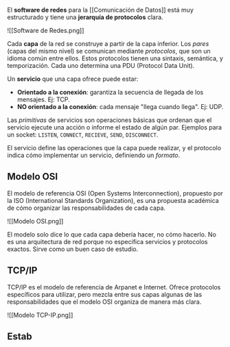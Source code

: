 El **software de redes** para la [[Comunicación de Datos]] está muy estructurado y tiene una **jerarquía de protocolos** clara.

![[Software de Redes.png]]

Cada **capa** de la red se construye a partir de la capa inferior. Los *pares* (capas del mismo nivel) se comunican mediante *protocolos*, que son un idioma común entre ellos. Estos protocolos tienen una sintaxis, semántica, y temporización. Cada uno determina una PDU (Protocol Data Unit).

Un **servicio** que una capa ofrece puede estar:

- **Orientado a la conexión**: garantiza la secuencia de llegada de los mensajes. Ej: TCP.
- **NO orientado a la conexión**: cada mensaje "llega cuando llega". Ej: UDP.

Las *primitivas* de servicios son operaciones básicas que ordenan que el servicio ejecute una acción o informe el estado de algún par. Ejemplos para un socket: `LISTEN`, `CONNECT`, `RECIEVE`, `SEND`, `DISCONNECT`.

El servicio define las operaciones que la capa puede realizar, y el protocolo indica cómo implementar un servicio, definiendo un *formato*.

## Modelo OSI

El modelo de referencia OSI (Open Systems Interconnection), propuesto por la ISO (International Standards Organization), es una propuesta académica de cómo organizar las responsabilidades de cada capa.

![[Modelo OSI.png]]

El modelo solo dice lo que cada capa debería hacer, no cómo hacerlo. No es una arquitectura de red porque no especifica servicios y protocolos exactos. Sirve como un buen caso de estudio.

## TCP/IP

TCP/IP es el modelo de referencia de Arpanet e Internet. Ofrece protocolos específicos para utilizar, pero mezcla entre sus capas algunas de las responsabilidades que el modelo OSI organiza de manera más clara.

![[Modelo TCP-IP.png]]

## Estab